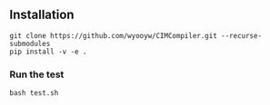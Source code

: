 
## Installation

```
git clone https://github.com/wyooyw/CIMCompiler.git --recurse-submodules
pip install -v -e .
```

### Run the test

```
bash test.sh
```
